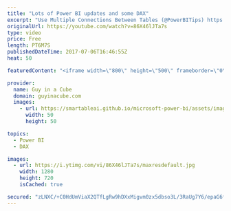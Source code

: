 ```yaml
---
title: "Lots of Power BI updates and some DAX"
excerpt: "Use Multiple Connections Between Tables (@PowerBITips) https://powerbi.tips/2017/07/use-multiple-connections-between-tables/  The ALL() Function in DAX (@ExceleratorBI) https://exceleratorbi.com.au/the-all-function-in-dax/  Responsive visualizations coming to Power BI https://powerbi.microsoft.com/en-us/blog/responsive-visualizations-coming-to-power-bi/"
originalUrl: https://youtube.com/watch?v=86X46lJTa7s
type: video
price: Free
length: PT6M7S
publishedDateTime: 2017-07-06T16:46:55Z
heat: 50

featuredContent: "<iframe width=\"800\" height=\"500\" frameborder=\"0\" src=\"https://www.youtube.com/embed/86X46lJTa7s\" allow=\"accelerometer; autoplay; encrypted-media; gyroscope; picture-in-picture\" allowfullscreen></iframe>"

provider:
  name: Guy in a Cube
  domain: guyinacube.com
  images:
    - url: https://smartableai.github.io/microsoft-power-bi/assets/images/organizations/guyinacube.com-50x50.jpg
      width: 50
      height: 50

topics:
  - Power BI
  - DAX

images:
  - url: https://i.ytimg.com/vi/86X46lJTa7s/maxresdefault.jpg
    width: 1280
    height: 720
    isCached: true

secured: "zLNXC/+C0HdUmViaX2QTfLgRw9hDXxMigvm0zx5dbso3L/3RaUg7Y6/epaG6fZAce8VRiKsXJFlhebi5bwvdhGGShmAiD+GYuCqvillPTZV6Ed1pNpyBLZHgJqPbGymnlpFvDRnD316J6wlI1KOcxvAAcRfrXtknjdIdrSzCmfcKwzKZ+NQCySZnVjMtjqrHBG/swCrJRrlzss6gpm6Q3vKr1aBQgoMMy7FoDtXPYloRmm1Pwu2Vq6WBM8yy3DqvWFU9xlZPXklffvbimX+42sFqJ+gUeEmpeQht6P8NuuvGRw7iyiuxOyZeNA/cI2rj2NDLnIp+r8gOqQ7+PmtxELsrQbfjN+P7ebAwAa4o8qfleOS/wjisfmiPf6KJlYFDsiOwcuqj4Q17iX2NXcIdVGjx3UEKjiYFXZzuOerwgu8=;epbVNzBQ8/EMr4W4cQVcrA=="
---
```


